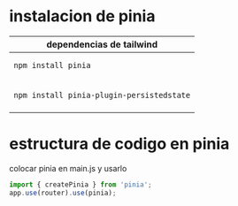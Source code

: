# instalacion de pinia

|dependencias de tailwind|
|-|
|<pre><code class="bash">npm install pinia
</code></pre>|
|<pre><code class="bash">npm install pinia-plugin-persistedstate
</code></pre>|

# estructura de codigo en pinia

colocar pinia en main.js y usarlo

```javascript
import { createPinia } from 'pinia';
app.use(router).use(pinia);
```